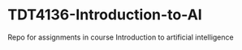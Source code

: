# TDT4136-Introduction-to-AI
Repo for assignments in course Introduction to artificial intelligence
